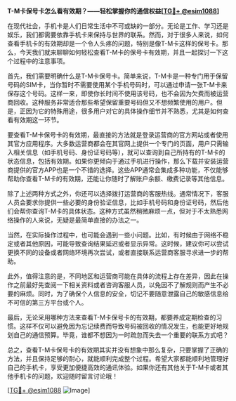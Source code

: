 **T-M卡保号卡怎么看有效期？——轻松掌握你的通信权益[[TG💪+ @esim1088](https://t.me/s/esim1088)]**

在现代社会，手机卡是人们日常生活中不可或缺的一部分。无论是工作、学习还是娱乐，我们都需要依靠手机卡来保持与世界的联系。然而，对于很多人来说，如何查看手机卡的有效期却是一个令人头疼的问题，特别是像T-M卡这样的保号卡。那么，今天我们就来聊聊如何轻松查看T-M卡的保号卡有效期，并且一起探讨一下这个过程中的注意事项。

首先，我们需要明确什么是T-M卡保号卡。简单来说，T-M卡是一种专门用于保留号码的SIM卡，当你暂时不需要使用某个手机号码时，可以通过申请一张T-M卡来保存这个号码。这样一来，即使你长时间不使用该号码，也不会因为欠费而被运营商回收。这种服务非常适合那些希望保留重要号码但又不想频繁使用的用户。但是，正因为它的特殊用途，很多用户对它的具体操作细节并不熟悉，尤其是如何查看有效期这一环节。

要查看T-M卡保号卡的有效期，最直接的方法就是登录运营商的官方网站或者使用其官方应用程序。大多数运营商都会在其官网上提供一个专门的页面，用户只需输入相关信息（如手机号码、身份证号码等），就可以查询到自己所持有的T-M卡的状态信息，包括有效期。如果你更倾向于通过手机进行操作，那么下载并安装运营商提供的官方APP也是一个不错的选择。这些APP通常会集成多种功能，不仅能够帮助你查看T-M卡的有效期，还能让你随时了解账户余额、缴费记录等其他信息。

除了上述两种方式之外，你还可以选择拨打运营商的客服热线。通常情况下，客服人员会要求你提供一些必要的身份验证信息，比如手机号码和身份证号码，然后他们会帮你查询T-M卡的具体状态。这种方式虽然稍微麻烦一点，但对于不太熟悉网络操作的人来说，无疑是最简单直接的办法之一。

当然，在实际操作过程中，也可能会遇到一些小问题。比如，有时候由于网络不稳定或者其他原因，可能导致查询结果延迟或者显示异常。这时候，建议你可以尝试更换不同的设备或者网络环境再次尝试，或者直接联系运营商客服寻求进一步的帮助。

此外，值得注意的是，不同地区和运营商可能在具体的流程上存在差异，因此在操作之前最好先查阅一下相关资料或者咨询客服人员，以免因不了解规则而产生不必要的麻烦。同时，为了确保个人信息的安全，切记不要随意泄露自己的敏感信息给不可信的第三方平台或个人。

最后，无论采用哪种方法来查看T-M卡保号卡的有效期，都要养成定期检查的习惯。这样不仅可以避免因为忘记续费而导致号码被回收的情况发生，也能更好地规划自己的通信预算。毕竟，谁都不想因为一时疏忽而失去一个重要的联系方式吧？

总之，查看T-M卡保号卡的有效期其实并没有想象中那么复杂，只要掌握了正确的方法，并且保持足够的耐心，就能顺利完成整个过程。希望大家都能顺利地管理好自己的手机卡，享受更加便捷高效的通讯体验。如果你还有其他关于T-M卡或者其他手机卡的问题，欢迎随时留言讨论哦！

[[TG💪+ @esim1088](https://t.me/s/esim1088) ![Image](https://i.postimg.cc/4NQfJmqS/Snipaste-2025-05-13-00-14-12.png)]